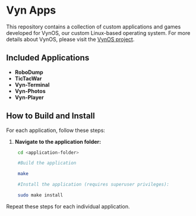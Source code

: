 # Vyn Apps

This repository contains a collection of custom applications and games developed for VynOS, our custom Linux-based operating system. For more details about VynOS, please visit the [VynOS project](https://github.com/abhi-ragh/vyn-os).

## Included Applications

- **RoboDump**  
- **TicTacWar**  
- **Vyn-Terminal**  
- **Vyn-Photos**  
- **Vyn-Player**

## How to Build and Install

For each application, follow these steps:

1. **Navigate to the application folder:**
   ```bash
    cd <application-folder>

    #Build the application

    make

    #Install the application (requires superuser privileges):

    sudo make install

Repeat these steps for each individual application.
